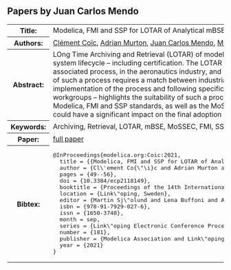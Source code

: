 ## Papers by Juan Carlos Mendo
<table><tr><th>Title:</th>
<td>Modelica, FMI and SSP for LOTAR of Analytical mBSE models: First Implementation and Feedback</td>
</tr>
<tr><th>Authors:</th>
<td>
<a href="/proceedings/authors/ClementCoic">Clément Coïc</a>, <a href="/proceedings/authors/AdrianMurton">Adrian Murton</a>, <a href="/proceedings/authors/JuanCarlosMendo">Juan Carlos Mendo</a>, <a href="/proceedings/authors/MarkWilliams">Mark Williams</a>, <a href="/proceedings/authors/HubertusTummescheit">Hubertus Tummescheit</a> and <a href="/proceedings/authors/KurtWoodham">Kurt Woodham</a></td>
</tr>
<tr><th>Abstract:</th>
<td>LOng Time Archiving and Retrieval (LOTAR) of models is key to using the full capabilities of model-Based System Engineering (mBSE) in a system lifecycle – including certification. The LOTAR MBSE workgroup is writing the EN/NAS 9300-Part 520 to standardize the associated process, in the aeronautics industry, and suggests the usage of Modelica, FMI and SSP standards for its purpose. Acceptance of such a process requires a match between industrial needs and software vendor implementations. This is helped by a tool-agnostic implementation of the process and following specific adaptations within the Modelon Impact software. This initiative – inside the LOTAR workgroups – highlights the suitability of such a process but also points at flaws or overhead due to the lack of connection between the Modelica, FMI and SSP standards, as well as the MoSSEC (ISO 10303-243) standard. The recommendations proposed in this document could have a significant impact on the final adoption of the LOTAR standard – relying on Modelica, FMI and SSP standards.</td></tr>
<tr><th>Keywords:</th>
<td>Archiving, Retrieval, LOTAR, mBSE, MoSSEC, FMI, SSP</td></tr>
<tr><th>Paper:</th>
<td><a href="https://doi.org/10.3384/ecp2118149">full paper</a></td>
</tr>
<tr><th>Bibtex:</th>
<td><pre>
@InProceedings{modelica.org:Coic:2021,
  title = {{Modelica, FMI and SSP for LOTAR of Analytical mBSE models: First Implementation and Feedback}},
  author = {Cl\&#x27;ement Co{\&quot;\i}c and Adrian Murton and Juan Carlos Mendo and Mark Williams and Hubertus Tummescheit and Kurt Woodham},
  pages = {49--56},
  doi = {10.3384/ecp2118149},
  booktitle = {Proceedings of the 14th International Modelica Conference},
  location = {Link\&quot;oping, Sweden},
  editor = {Martin Sj\&quot;olund and Lena Buffoni and Adrian Pop and Lennart Ochel},
  isbn = {978-91-7929-027-6},
  issn = {1650-3740},
  month = sep,
  series = {Link\&quot;oping Electronic Conference Proceedings},
  number = {181},
  publisher = {Modelica Association and Link\&quot;oping University Electronic Press},
  year = {2021}
}
</pre></td></tr>
</table><br>
